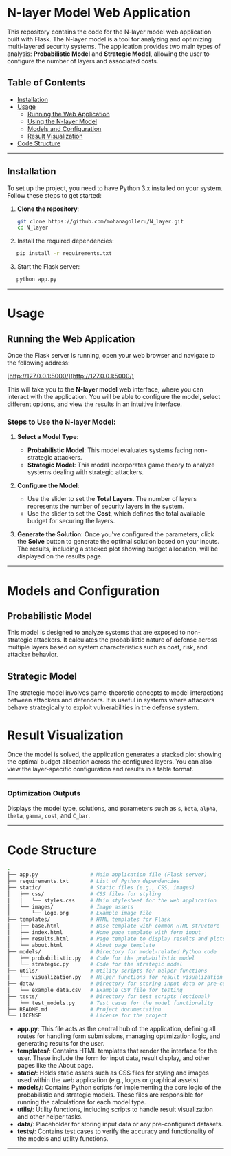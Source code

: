 # N-layer Model Web Application

This repository contains the code for the N-layer model web application built with Flask. The N-layer model is a tool for analyzing and optimizing multi-layered security systems. The application provides two main types of analysis: **Probabilistic Model** and **Strategic Model**, allowing the user to configure the number of layers and associated costs.

## Table of Contents

- [Installation](#installation)
- [Usage](#usage)
  - [Running the Web Application](#running-the-web-application)
  - [Using the N-layer Model](#using-the-n-layer-model)
  - [Models and Configuration](#models-and-configuration)
  - [Result Visualization](#result-visualization)
- [Code Structure](#code-structure)


---



## Installation

To set up the project, you need to have Python 3.x installed on your system. Follow these steps to get started:

1. **Clone the repository**:
   ```bash
   git clone https://github.com/mohanagolleru/N_layer.git
   cd N_layer

2. Install the required dependencies:
```bash
   pip install -r requirements.txt
```
3. Start the Flask server:
```bash
   python app.py
```
---
# Usage

## Running the Web Application

Once the Flask server is running, open your web browser and navigate to the following address:

[http://127.0.0.1:5000/](http://127.0.0.1:5000/)

This will take you to the **N-layer model** web interface, where you can interact with the application. You will be able to configure the model, select different options, and view the results in an intuitive interface.

### Steps to Use the N-layer Model:

1. **Select a Model Type**:
   - **Probabilistic Model**: This model evaluates systems facing non-strategic attackers.
   - **Strategic Model**: This model incorporates game theory to analyze systems dealing with strategic attackers.

2. **Configure the Model**:
   - Use the slider to set the **Total Layers**. The number of layers represents the number of security layers in the system.
   - Use the slider to set the **Cost**, which defines the total available budget for securing the layers.

3. **Generate the Solution**:
   Once you've configured the parameters, click the **Solve** button to generate the optimal solution based on your inputs. The results, including a stacked plot showing budget allocation, will be displayed on the results page.
---
# Models and Configuration

## Probabilistic Model

This model is designed to analyze systems that are exposed to non-strategic attackers. It calculates the probabilistic nature of defense across multiple layers based on system characteristics such as cost, risk, and attacker behavior.

## Strategic Model

The strategic model involves game-theoretic concepts to model interactions between attackers and defenders. It is useful in systems where attackers behave strategically to exploit vulnerabilities in the defense system.

# Result Visualization

Once the model is solved, the application generates a stacked plot showing the optimal budget allocation across the configured layers. You can also view the layer-specific configuration and results in a table format.

---
### Optimization Outputs


Displays the model type, solutions, and parameters such as `s`, `beta`, `alpha`, `theta`, `gamma`, `cost`, and `C_bar`.

---
   # Code Structure

   ```bash
   .
   ├── app.py                 # Main application file (Flask server)
   ├── requirements.txt       # List of Python dependencies
   ├── static/                # Static files (e.g., CSS, images)
   │   ├── css/               # CSS files for styling
   │   │   └── styles.css     # Main stylesheet for the web application
   │   └── images/            # Image assets
   │       └── logo.png       # Example image file
   ├── templates/             # HTML templates for Flask
   │   ├── base.html          # Base template with common HTML structure
   │   ├── index.html         # Home page template with form input
   │   ├── results.html       # Page template to display results and plots
   │   └── about.html         # About page template
   ├── models/                # Directory for model-related Python code
   │   ├── probabilistic.py   # Code for the probabilistic model
   │   └── strategic.py       # Code for the strategic model 
   ├── utils/                 # Utility scripts for helper functions
   │   └── visualization.py   # Helper functions for result visualization
   ├── data/                  # Directory for storing input data or pre-configured data
   │   └── example_data.csv   # Example CSV file for testing
   ├── tests/                 # Directory for test scripts (optional)
   │   └── test_models.py     # Test cases for the model functionality
   ├── README.md              # Project documentation 
   └── LICENSE                # License for the project
   ```

- **app.py**: This file acts as the central hub of the application, defining all routes for handling form submissions, managing optimization logic, and generating results for the user.
- **templates/**: Contains HTML templates that render the interface for the user. These include the form for input data, result display, and other pages like the About page.
- **static/**: Holds static assets such as CSS files for styling and images used within the web application (e.g., logos or graphical assets).
- **models/**: Contains Python scripts for implementing the core logic of the probabilistic and strategic models. These files are responsible for running the calculations for each model type.
- **utils/**: Utility functions, including scripts to handle result visualization and other helper tasks.
- **data/**: Placeholder for storing input data or any pre-configured datasets.
- **tests/**: Contains test cases to verify the accuracy and functionality of the models and utility functions.

---

